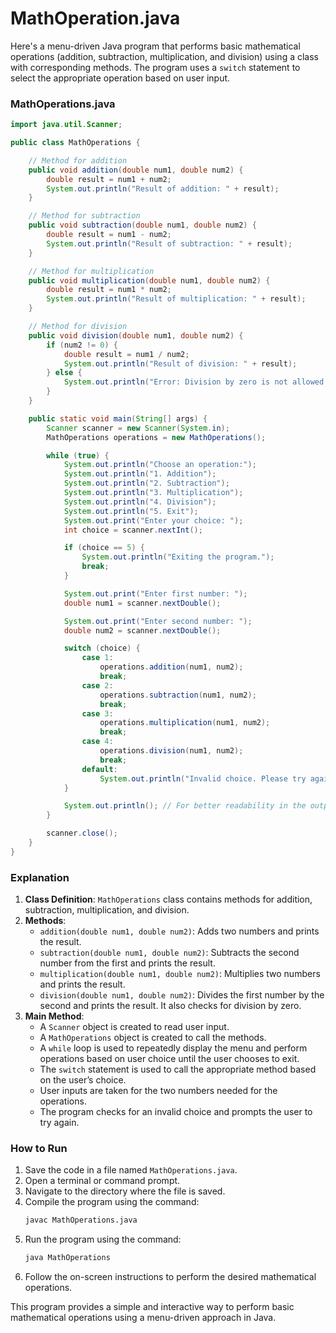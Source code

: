 # MathOperation.java

Here's a menu-driven Java program that performs basic mathematical operations (addition, subtraction, multiplication, and division) using a class with corresponding methods. The program uses a `switch` statement to select the appropriate operation based on user input.

### MathOperations.java

```java
import java.util.Scanner;

public class MathOperations {

    // Method for addition
    public void addition(double num1, double num2) {
        double result = num1 + num2;
        System.out.println("Result of addition: " + result);
    }

    // Method for subtraction
    public void subtraction(double num1, double num2) {
        double result = num1 - num2;
        System.out.println("Result of subtraction: " + result);
    }

    // Method for multiplication
    public void multiplication(double num1, double num2) {
        double result = num1 * num2;
        System.out.println("Result of multiplication: " + result);
    }

    // Method for division
    public void division(double num1, double num2) {
        if (num2 != 0) {
            double result = num1 / num2;
            System.out.println("Result of division: " + result);
        } else {
            System.out.println("Error: Division by zero is not allowed.");
        }
    }

    public static void main(String[] args) {
        Scanner scanner = new Scanner(System.in);
        MathOperations operations = new MathOperations();

        while (true) {
            System.out.println("Choose an operation:");
            System.out.println("1. Addition");
            System.out.println("2. Subtraction");
            System.out.println("3. Multiplication");
            System.out.println("4. Division");
            System.out.println("5. Exit");
            System.out.print("Enter your choice: ");
            int choice = scanner.nextInt();

            if (choice == 5) {
                System.out.println("Exiting the program.");
                break;
            }

            System.out.print("Enter first number: ");
            double num1 = scanner.nextDouble();

            System.out.print("Enter second number: ");
            double num2 = scanner.nextDouble();

            switch (choice) {
                case 1:
                    operations.addition(num1, num2);
                    break;
                case 2:
                    operations.subtraction(num1, num2);
                    break;
                case 3:
                    operations.multiplication(num1, num2);
                    break;
                case 4:
                    operations.division(num1, num2);
                    break;
                default:
                    System.out.println("Invalid choice. Please try again.");
            }

            System.out.println(); // For better readability in the output
        }

        scanner.close();
    }
}
```

### Explanation

1. **Class Definition**: `MathOperations` class contains methods for addition, subtraction, multiplication, and division.
2. **Methods**:
   - `addition(double num1, double num2)`: Adds two numbers and prints the result.
   - `subtraction(double num1, double num2)`: Subtracts the second number from the first and prints the result.
   - `multiplication(double num1, double num2)`: Multiplies two numbers and prints the result.
   - `division(double num1, double num2)`: Divides the first number by the second and prints the result. It also checks for division by zero.
3. **Main Method**:
   - A `Scanner` object is created to read user input.
   - A `MathOperations` object is created to call the methods.
   - A `while` loop is used to repeatedly display the menu and perform operations based on user choice until the user chooses to exit.
   - The `switch` statement is used to call the appropriate method based on the user’s choice.
   - User inputs are taken for the two numbers needed for the operations.
   - The program checks for an invalid choice and prompts the user to try again.

### How to Run

1. Save the code in a file named `MathOperations.java`.
2. Open a terminal or command prompt.
3. Navigate to the directory where the file is saved.
4. Compile the program using the command:
   ```sh
   javac MathOperations.java
   ```
5. Run the program using the command:
   ```sh
   java MathOperations
   ```
6. Follow the on-screen instructions to perform the desired mathematical operations.

This program provides a simple and interactive way to perform basic mathematical operations using a menu-driven approach in Java.

